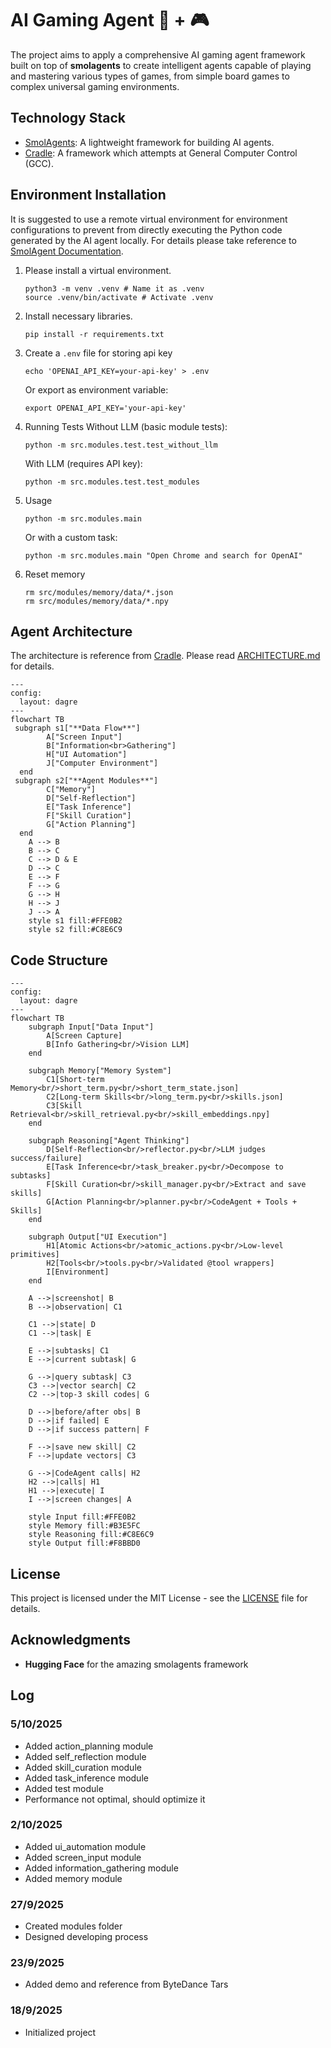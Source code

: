 # AI Gaming Agent 🤖 + 🎮

The project aims to apply a comprehensive AI gaming agent framework built on top of **smolagents** to create intelligent agents capable of playing and mastering various types of games, from simple board games to complex universal gaming environments.

## Technology Stack

- [SmolAgents](https://github.com/huggingface/smolagents): A lightweight framework for building AI agents.
- [Cradle](https://github.com/BAAI-Agents/Cradle): A framework which attempts at General Computer Control (GCC).

## Environment Installation

It is suggested to use a remote virtual environment for environment configurations to prevent from directly executing the Python code generated by the AI agent locally. For details please take reference to [SmolAgent Documentation](https://huggingface.co/docs/smolagents/index).

1. Please install a virtual environment.

   ```
   python3 -m venv .venv # Name it as .venv
   source .venv/bin/activate # Activate .venv
   ```

2. Install necessary libraries.

   ```
   pip install -r requirements.txt
   ```

3. Create a `.env` file for storing api key

   ```
   echo 'OPENAI_API_KEY=your-api-key' > .env
   ```

   Or export as environment variable:

   ```
   export OPENAI_API_KEY='your-api-key'
   ```

4. Running Tests
   Without LLM (basic module tests):

   ```
   python -m src.modules.test.test_without_llm
   ```

   With LLM (requires API key):

   ```
   python -m src.modules.test.test_modules
   ```

5. Usage

   ```
   python -m src.modules.main
   ```

   Or with a custom task:

   ```
   python -m src.modules.main "Open Chrome and search for OpenAI"
   ```

6. Reset memory
   ```
   rm src/modules/memory/data/*.json
   rm src/modules/memory/data/*.npy
   ```

## Agent Architecture

The architecture is reference from [Cradle](https://github.com/BAAI-Agents/Cradle). Please read [ARCHITECTURE.md](ARCHITECTURE.md) for details.

```mermaid
---
config:
  layout: dagre
---
flowchart TB
 subgraph s1["**Data Flow**"]
        A["Screen Input"]
        B["Information<br>Gathering"]
        H["UI Automation"]
        J["Computer Environment"]
  end
 subgraph s2["**Agent Modules**"]
        C["Memory"]
        D["Self-Reflection"]
        E["Task Inference"]
        F["Skill Curation"]
        G["Action Planning"]
  end
    A --> B
    B --> C
    C --> D & E
    D --> C
    E --> F
    F --> G
    G --> H
    H --> J
    J --> A
    style s1 fill:#FFE0B2
    style s2 fill:#C8E6C9
```

## Code Structure

```mermaid
---
config:
  layout: dagre
---
flowchart TB
    subgraph Input["Data Input"]
        A[Screen Capture]
        B[Info Gathering<br/>Vision LLM]
    end

    subgraph Memory["Memory System"]
        C1[Short-term Memory<br/>short_term.py<br/>short_term_state.json]
        C2[Long-term Skills<br/>long_term.py<br/>skills.json]
        C3[Skill Retrieval<br/>skill_retrieval.py<br/>skill_embeddings.npy]
    end

    subgraph Reasoning["Agent Thinking"]
        D[Self-Reflection<br/>reflector.py<br/>LLM judges success/failure]
        E[Task Inference<br/>task_breaker.py<br/>Decompose to subtasks]
        F[Skill Curation<br/>skill_manager.py<br/>Extract and save skills]
        G[Action Planning<br/>planner.py<br/>CodeAgent + Tools + Skills]
    end

    subgraph Output["UI Execution"]
        H1[Atomic Actions<br/>atomic_actions.py<br/>Low-level primitives]
        H2[Tools<br/>tools.py<br/>Validated @tool wrappers]
        I[Environment]
    end

    A -->|screenshot| B
    B -->|observation| C1

    C1 -->|state| D
    C1 -->|task| E

    E -->|subtasks| C1
    E -->|current subtask| G

    G -->|query subtask| C3
    C3 -->|vector search| C2
    C2 -->|top-3 skill codes| G

    D -->|before/after obs| B
    D -->|if failed| E
    D -->|if success pattern| F

    F -->|save new skill| C2
    F -->|update vectors| C3

    G -->|CodeAgent calls| H2
    H2 -->|calls| H1
    H1 -->|execute| I
    I -->|screen changes| A

    style Input fill:#FFE0B2
    style Memory fill:#B3E5FC
    style Reasoning fill:#C8E6C9
    style Output fill:#F8BBD0
```

## License

This project is licensed under the MIT License - see the [LICENSE](LICENSE) file for details.

## Acknowledgments

- **Hugging Face** for the amazing smolagents framework

## Log

### 5/10/2025

- Added action_planning module
- Added self_reflection module
- Added skill_curation module
- Added task_inference module
- Added test module
- Performance not optimal, should optimize it

### 2/10/2025

- Added ui_automation module
- Added screen_input module
- Added information_gathering module
- Added memory module

### 27/9/2025

- Created modules folder
- Designed developing process

### 23/9/2025

- Added demo and reference from ByteDance Tars

### 18/9/2025

- Initialized project

